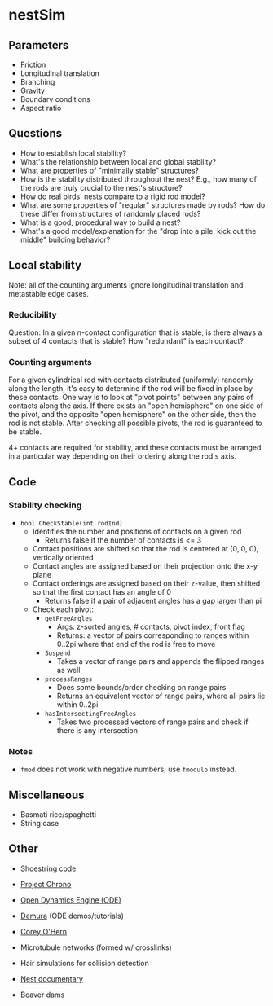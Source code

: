 # nestSim

## Parameters

* Friction
* Longitudinal translation
* Branching
* Gravity
* Boundary conditions
* Aspect ratio

## Questions

* How to establish local stability?
* What's the relationship between local and global stability?
* What are properties of "minimally stable" structures?
* How is the stability distributed throughout the nest? E.g., how many of the rods are truly crucial to the nest's structure?
* How do real birds' nests compare to a rigid rod model?
* What are some properties of "regular" structures made by rods? How do these differ from structures of randomly placed rods?
* What is a good, procedural way to build a nest?
* What's a good model/explanation for the "drop into a pile, kick out the middle" building behavior?

## Local stability

Note: all of the counting arguments ignore longitudinal translation and metastable edge cases.

### Reducibility

Question: In a given $n$-contact configuration that is stable, is there always a subset of 4 contacts that is stable? How "redundant" is each contact?

### Counting arguments

For a given cylindrical rod with contacts distributed (uniformly) randomly along the length, it's easy to determine if the rod will be fixed in place by these contacts. One way is to look at "pivot points" between any pairs of contacts along the axis. If there exists an "open hemisphere" on one side of the pivot, and the opposite "open hemisphere" on the other side, then the rod is not stable. After checking all possible pivots, the rod is guaranteed to be stable.

4+ contacts are required for stability, and these contacts must be arranged in a particular way depending on their ordering along the rod's axis.

## Code

### Stability checking

* `bool CheckStable(int rodInd)`
  - Identifies the number and positions of contacts on a given rod
    - Returns false if the number of contacts is <= 3
  - Contact positions are shifted so that the rod is centered at (0, 0, 0), vertically oriented
  - Contact angles are assigned based on their projection onto the x-y plane
  - Contact orderings are assigned based on their z-value, then shifted so that the first contact has an angle of 0
    - Returns false if a pair of adjacent angles has a gap larger than pi
  - Check each pivot:
    - `getFreeAngles`
      - Args: z-sorted angles, # contacts, pivot index, front flag
      - Returns: a vector of pairs corresponding to ranges within 0..2pi where that end of the rod is free to move
    - `Suspend`
      - Takes a vector of range pairs and appends the flipped ranges as well
    - `processRanges`
      - Does some bounds/order checking on range pairs
      - Returns an equivalent vector of range pairs, where all pairs lie within 0..2pi
    - `hasIntersectingFreeAngles`
      - Takes two processed vectors of range pairs and check if there is any intersection

### Notes

* `fmod` does not work with negative numbers; use `fmodulo` instead.

## Miscellaneous

* Basmati rice/spaghetti
* String case

## Other

* Shoestring code
* [Project Chrono](http://api.projectchrono.org/tutorial_demo_bricks.html)
* [Open Dynamics Engine (ODE)](https://www.ode-wiki.org/wiki/)
* [Demura](http://demura.net/english) (ODE demos/tutorials)

* [Corey O'Hern](http://jamming.research.yale.edu/)
* Microtubule networks (formed w/ crosslinks)
* Hair simulations for collision detection
* [Nest documentary](https://www.youtube.com/watch?v=vxC85hSerkU)
* Beaver dams
